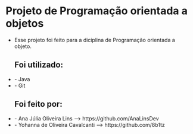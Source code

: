 <b><h1>Projeto de Programação orientada a objetos</h1></b>

- Esse projeto foi feito para a diciplina de Programação orientada a objeto.

<ul><h2>Foi utilizado: </h2>
<li>- Java</br></li>
<li>- Git</br></li>
</ul>

<ul><h2>Foi feito por:</h2>
  <li>- Ana Júlia Oliveira Lins --> https://github.com/AnaLinsDev </li>
  <li>- Yohanna de Oliveira Cavalcanti --> https://github.com/8b1tz </li>
</ul>

